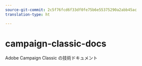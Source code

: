 ```yaml
---
source-git-commit: 2c5f76fcd6f33df0fe75b6e55375290a2abb45ac
translation-type: ht

---
```

# campaign-classic-docs

Adobe Campaign Classic の技術ドキュメント
